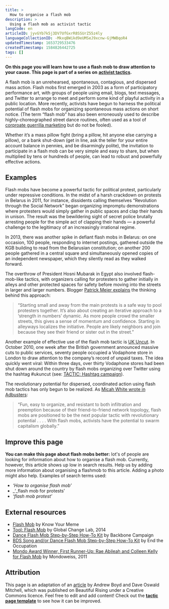 ```yaml
---
title: >
  How to organise a flash mob
description: >
  Using a flash mob as activist tactic
langCode: en
articleID: jyvGYb7k5j3DV7UfGxrR8SSUrZ55z4ly
languageCollectionID: -MkxqBWikd9eUMSeJ9xcnw-GjMWBqoR4
updatedTimestamp: 1653729533476
createdTimestamp: 1584826442725
tags: []
---
```


**On this page you will learn how to use a flash mob to draw attention to your cause. This page is part of a series on** [**activist tactics**](/tactics)**.**

A flash mob is an unrehearsed, spontaneous, contagious, and dispersed mass action. Flash mobs first emerged in 2003 as a form of participatory performance art, with groups of people using email, blogs, text messages, and Twitter to arrange to meet and perform some kind of playful activity in a public location. More recently, activists have begun to harness the political potential of flash mobs for organizing spontaneous mass actions on short notice. (The term “flash mob” has also been erroneously used to describe highly-choreographed street dance routines, often used as a tool of [corproate guerrilla marketing](http://www.magnifydigital.com/blog/using-a-flash-mob-to-create-brand-awareness) but do not be fooled).

Whether it’s a mass pillow fight (bring a pillow, hit anyone else carrying a pillow), or a bank shut-down (get in line, ask the teller for your entire account balance in pennies, and be disarmingly polite), the invitation to participate in a flash mob can be very simple and easy to share, but when multiplied by tens or hundreds of people, can lead to robust and powerfully effective actions.

## Examples

Flash mobs have become a powerful tactic for political protest, particularly under repressive conditions. In the midst of a harsh crackdown on protests in Belarus in 2011, for instance, dissidents calling themselves “Revolution through the Social Network” began organizing impromptu demonstrations where protesters would simply gather in public spaces and clap their hands in unison. The result was the bewildering sight of secret police brutally arresting people for the simple act of clapping their hands — a powerful challenge to the legitimacy of an increasingly irrational regime.

In 2013, there was another spike in defiant flash mobs in Belarus: on one occasion, 100 people, responding to internet postings, gathered outside the KGB building to read from the Belarusian constitution; on another 200 people gathered in a central square and simultaneously opened copies of an independent newspaper, which they silently read as they walked forward.

The overthrow of President Hosni Mubarak in Egypt also involved flash-mob-like tactics, with organizers calling for protesters to gather initially in alleys and other protected spaces for safety before moving into the streets in larger and larger numbers. Blogger [Patrick Meier explains](https://irevolutions.org/2011/02/27/tactics-egypt-revolution-jan25/) the thinking behind this approach:

> “Starting small and away from the main protests is a safe way to pool protesters together. It’s also about creating an iterative approach to a ‘strength in numbers’ dynamic. As more people crowd the smaller streets, this gives a sense of momentum and confidence. Starting in alleyways localizes the initiative. People are likely neighbors and join because they see their friend or sister out in the street.”

Another example of effective use of the flash mob tactic is [UK Uncut](https://en.wikipedia.org/wiki/UK_Uncut). In October 2010, one week after the British government announced massive cuts to public services, seventy people occupied a Vodaphone store in London to draw attention to the company’s record of unpaid taxes. The idea quickly went viral: Within three days, over thirty Vodaphone stores had been shut down around the country by flash mobs organizing over Twitter using the hashtag #ukuncut (see: [TACTIC: Hashtag campaign](https://beautifulrising.org/tool/hashtag-campaign)).

The revolutionary potential for dispersed, coordinated action using flash mob tactics has only begun to be realized. As [Micah White wrote in Adbusters](http://www.adbusters.org/article/to-the-barricades/):

> “Fun, easy to organize, and resistant to both infiltration and preemption because of their friend-to-friend network topology, flash mobs are positioned to be the next popular tactic with revolutionary potential . . . . With flash mobs, activists have the potential to swarm capitalism globally.”

## Improve this page

**You can make this page about flash mobs better:** lot's of people are looking for information about how to organise a flash mob. Currently, however, this article shows up low in search results. Help us by adding more information about organising a flashmob to this article. Adding a photo might also help. Examples of search terms used:

-   _‘How to organise flash mob’_
-   _‘_flash mob for protests’
-   _‘_flash mob protest_’_

## External resources

-   [Flash Mob](http://knowyourmeme.com/memes/flash-mob) by Know Your Meme
-   [Tool: Flash Mob](http://www.globalchangelab.org/en/trainingbit/smartmob-the-new-flashmob) by Global Change Lab, 2014
-   [Dance Flash Mob Step-by-Step How-To Kit](https://d3n8a8pro7vhmx.cloudfront.net/backbonecampaign/pages/81/attachments/original/1509496659/FlashmobHowto2.pdf?1509496659) by Backbone Campaign
-   [BDS Song and/or Dance Flash Mob Step-by-Step How-To Kit](https://d3n8a8pro7vhmx.cloudfront.net/backbonecampaign/pages/81/attachments/original/1509496658/FlashMobHow-To_FirstDraftcopy.pdf?1509496658) by End the Occupation
-   [Mondo Award Winner, First Runner-Up: Rae Abileah and Colleen Kelly for Flash Mob](http://mondoweiss.net/2011/03/mondo-award-winner-first-runner-up-rae-abileah-and-colleen-kelly-for-flashmob/) by Mondoweiss, 2011

## Attribution

This page is an adaptation of an [article](https://beautifulrising.org/tool/cacerolazo-noise-making-protest-) by Andrew Boyd and Dave Oswald Mitchell, which was published on Beautiful Rising under a Creative Commons licence. Feel free to edit and add content! Check out the [**tactic page template**](/template/tactic) to see how it can be improved.